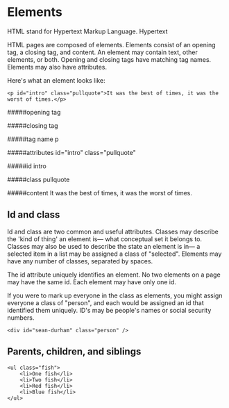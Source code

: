 Elements
=======

HTML stand for Hypertext Markup Language.
Hypertext

HTML pages are composed of elements.
Elements consist of an opening tag, a closing tag, and content.
An element may contain text, other elements, or both.
Opening and closing tags have matching tag names.
Elements may also have attributes.

Here's what an element looks like:

	<p id="intro" class="pullquote">It was the best of times, it was the worst of times.</p>

#####opening tag
	<p>
	
#####closing tag
	</p>

#####tag name
	p
	
#####attributes
	id="intro" class="pullquote"
	
#####id
	intro
	
#####class
	pullquote
	
#####content
	It was the best of times, it was the worst of times.

Id and class
------------

Id and class are two common and useful attributes.
Classes may describe the 'kind of thing' an element is— 
what conceptual set it belongs to.
Classes may also be used to describe the state an element is in—
a selected item in a list may be assigned a class of "selected".
Elements may have any number of classes, separated by spaces.

The id attribute uniquely identifies an element.
No two elements on a page may have the same id.
Each element may have only one id.

If you were to mark up everyone in the class as elements,
you might assign everyone a class of "person",
and each would be assigned an id that identified them uniquely.
ID's may be people's names or social security numbers.

	<div id="sean-durham" class="person" />
	
Parents, children, and siblings
-------------------------------



	<ul class="fish">
		<li>One fish</li>
		<li>Two fish</li>
		<li>Red fish</li>
		<li>Blue fish</li>
	</ul>